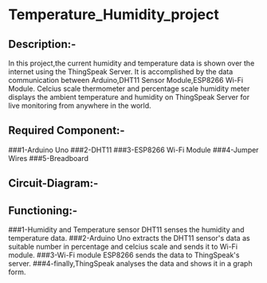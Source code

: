 # Temperature_Humidity_project

## Description:-
In this project,the current humidity and temperature data is shown over the internet using the ThingSpeak Server.
It is accomplished by the data communication between Arduino,DHT11 Sensor Module,ESP8266 Wi-Fi Module.
Celcius scale thermometer and percentage scale humidity meter displays the ambient temperature and humidity
on ThingSpeak Server for live monitoring from anywhere in the world.

## Required Component:-
###1-Arduino Uno
###2-DHT11
###3-ESP8266 Wi-Fi Module
###4-Jumper Wires
###5-Breadboard

## Circuit-Diagram:-







## Functioning:-
###1-Humidity and Temperature sensor DHT11 senses the humidity and temperature data.
###2-Arduino Uno extracts the DHT11 sensor's data as suitable number in percentage and celcius scale
and sends it to Wi-Fi module.
###3-Wi-Fi module ESP8266 sends the data to ThingSpeak's server.
###4-finally,ThingSpeak analyses the data and shows it in a graph form.






